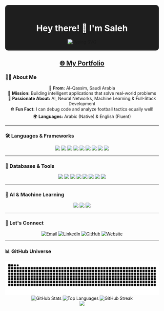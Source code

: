 <div align="center" style="background-color: #1e1e1e; padding: 20px; border-radius: 10px;">
  <h1 style="color: white;">Hey there! 👋 I'm Saleh</h1>
  <img src="https://readme-typing-svg.herokuapp.com?font=Fira+Code&weight=600&size=28&pause=1000&color=90CAF9&width=600&lines=Saudi+Programmer+from+Al-Qassim;Full-Stack+Developer;Coffee-Driven+Developer+☕" alt="Typing SVG" />
</div>

<h2 align="center">
  <a href="https://2saleh1.github.io/portfolio/">🌐 My Portfolio</a>
</h2>


### 🧑‍💻 About Me

<p align="center">
  🌴 <b>From:</b> Al-Qassim, Saudi Arabia<br>
  🎯 <b>Mission:</b> Building intelligent applications that solve real-world problems<br>
  🧠 <b>Passionate About:</b> AI, Neural Networks, Machine Learning & Full-Stack Development<br>
  ⚽ <b>Fun Fact:</b> I can debug code and analyze football tactics equally well!<br>
  🌍 <b>Languages:</b> Arabic (Native) & English (Fluent)
</p>

---

### 🛠️ Languages & Frameworks

<p align="center">
  <img src="https://img.shields.io/badge/HTML5-E34F26?style=for-the-badge&logo=html5&logoColor=white"/>
  <img src="https://img.shields.io/badge/CSS3-1572B6?style=for-the-badge&logo=css3&logoColor=white"/>
  <img src="https://img.shields.io/badge/JavaScript-F7DF1E?style=for-the-badge&logo=javascript&logoColor=black"/>
  <img src="https://img.shields.io/badge/TypeScript-007ACC?style=for-the-badge&logo=typescript&logoColor=white"/>
  <img src="https://img.shields.io/badge/Python-3776AB?style=for-the-badge&logo=python&logoColor=white"/>
  <img src="https://img.shields.io/badge/Java-ED8B00?style=for-the-badge&logo=java&logoColor=white"/>
  <img src="https://img.shields.io/badge/C++-00599C?style=for-the-badge&logo=c%2B%2B&logoColor=white"/>
  <img src="https://img.shields.io/badge/PHP-777BB4?style=for-the-badge&logo=php&logoColor=white"/>
  <img src="https://img.shields.io/badge/React_Native-20232A?style=for-the-badge&logo=react&logoColor=61DAFB"/>
</p>

---

### 🧰 Databases & Tools

<p align="center">
  <img src="https://img.shields.io/badge/Supabase-181818?style=for-the-badge&logo=supabase&logoColor=white"/>
  <img src="https://img.shields.io/badge/Git-F05032?style=for-the-badge&logo=git&logoColor=white"/>
  <img src="https://img.shields.io/badge/VS_Code-007ACC?style=for-the-badge&logo=visual-studio-code&logoColor=white"/>
  <img src="https://img.shields.io/badge/Anaconda-42B029?style=for-the-badge&logo=anaconda&logoColor=white"/>
  <img src="https://img.shields.io/badge/Arduino-00979D?style=for-the-badge&logo=arduino&logoColor=white"/>
  <img src="https://img.shields.io/badge/OpenCV-5C3EE8?style=for-the-badge&logo=opencv&logoColor=white"/>
  <img src="https://img.shields.io/badge/Linux-333333?style=for-the-badge&logo=linux&logoColor=white"/>
  <img src="https://img.shields.io/badge/Windows-0078D6?style=for-the-badge&logo=windows&logoColor=white"/>
</p>

---

### 🤖 AI & Machine Learning

<p align="center">
  <img src="https://img.shields.io/badge/AI%20%26%20ML-232946?style=for-the-badge&logo=ai&logoColor=white"/>
  <img src="https://img.shields.io/badge/TensorFlow-FF6F00?style=for-the-badge&logo=tensorflow&logoColor=white"/>
  <img src="https://img.shields.io/badge/Pandas-150458?style=for-the-badge&logo=pandas&logoColor=white"/>
</p>

---



### 🤝 Let's Connect

<p align="center">
  <a href="mailto:saleh60361@gmail.com"><img alt="Email" src="https://img.shields.io/badge/📧_Email-saleh60361@gmail.com-D14836?style=for-the-badge&logo=gmail&logoColor=white"></a>
 <a href="https://www.linkedin.com/in/saleh-al-assaf-95470a349/"><img alt="LinkedIn" src="https://img.shields.io/badge/💼_LinkedIn-Let's_Network!-0077B5?style=for-the-badge&logo=linkedin&logoColor=white"></a>
  <a href="https://github.com/2saleh1"><img alt="GitHub" src="https://img.shields.io/badge/💻_GitHub-Follow_Me!-181717?style=for-the-badge&logo=github&logoColor=white"></a>
  <a href="https://2saleh1.github.io/portfolio/"><img alt="Website" src="https://img.shields.io/badge/🌐_Portfolio-Visit_My_Site!-667EEA?style=for-the-badge&logo=safari&logoColor=white"></a>
</p>

---
### 📊 GitHub Universe

<div align="center">
  
  <!-- Adaptive Snake Animation -->
  <picture>
    <source media="(prefers-color-scheme: dark)" srcset="https://raw.githubusercontent.com/2saleh1/2saleh1/output/github-contribution-grid-snake-dark.svg">
    <img alt="Snake animation" src="https://raw.githubusercontent.com/2saleh1/2saleh1/output/github-contribution-grid-snake.svg" />
  </picture>
  
  <!-- Adaptive Code Dimension Stats -->
  <picture>
    <source media="(prefers-color-scheme: dark)" srcset="https://github-readme-stats.vercel.app/api?username=2saleh1&show_icons=true&theme=cobalt&hide_border=true&bg_color=0D1117&title_color=667EEA&icon_color=F7931E&text_color=FFF&rank_icon=github&custom_title=🌟%20Code%20Dimension">
    <img alt="GitHub Stats" src="https://github-readme-stats.vercel.app/api?username=2saleh1&show_icons=true&theme=default&hide_border=true&title_color=2f80ed&icon_color=2f80ed&text_color=333&rank_icon=github&custom_title=🌟%20Code%20Dimension" width="48%" />
  </picture>
  
  <!-- Adaptive Language Stats  -->
  <picture>
    <source media="(prefers-color-scheme: dark)" srcset="https://github-readme-stats.vercel.app/api/top-langs/?username=2saleh1&layout=compact&theme=cobalt&hide_border=true&bg_color=0D1117&title_color=667EEA&text_color=FFF&custom_title=🎯%20Language%20Universe">
    <img alt="Top Languages" src="https://github-readme-stats.vercel.app/api/top-langs/?username=2saleh1&layout=compact&theme=default&hide_border=true&title_color=2f80ed&text_color=333&custom_title=🎯%20Language%20Universe" width="48%" />
  </picture>
  
  <!-- Adaptive Streak Stats -->
  <picture>
    <source media="(prefers-color-scheme: dark)" srcset="https://github-readme-streak-stats.herokuapp.com/?user=2saleh1&theme=cobalt&hide_border=true&background=0D1117&stroke=667EEA&ring=F7931E&fire=F7931E&currStreakLabel=FFF">
    <img alt="GitHub Streak" src="https://github-readme-streak-stats.herokuapp.com/?user=2saleh1&theme=default&hide_border=true&background=FFFFFF&stroke=2f80ed&ring=2f80ed&fire=2f80ed&currStreakLabel=333" width="100%" />
  </picture>
  
</div>



<div align="center">
  <img src="https://capsule-render.vercel.app/api?type=waving&color=gradient&customColorList=6,11,20&height=100&section=footer&text=Happy%20Coding!&fontSize=16&fontColor=fff&animation=twinkling"/>
</div>
